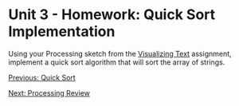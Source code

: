 # Unit 3 - Homework: Quick Sort Implementation

Using your Processing sketch from the [Visualizing Text](homework1.md) assignment, implement a quick sort algorithm that will sort the array of strings.

[Previous: Quick Sort](day3.md)

[Next: Processing Review](lab1.md)
